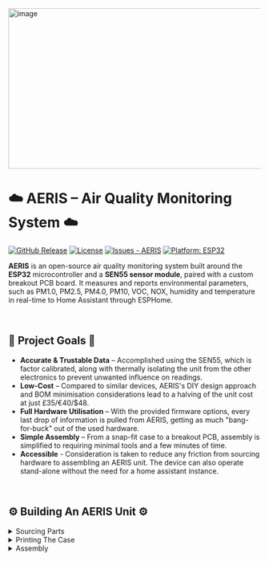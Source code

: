 <img width="1280" height="320" alt="image" src="https://github.com/user-attachments/assets/282ac998-404a-4882-8bfc-ee642892d781" />


# ☁️ AERIS – Air Quality Monitoring System ☁️

[![GitHub Release](https://img.shields.io/github/release/Alexander-T-Moss/AERIS?include_prereleases=&sort=semver&color=blue)](https://github.com/Alexander-T-Moss/AERIS/releases/)
[![License](https://img.shields.io/badge/License-GPL--3.0-blue)](#license)
[![Issues - AERIS](https://img.shields.io/github/issues/Alexander-T-Moss/AERIS)](https://github.com/Alexander-T-Moss/AERIS/issues)
[![Platform: ESP32](https://img.shields.io/badge/Platform-ESP32-blue.svg)](https://www.espressif.com/)

**AERIS** is an open-source air quality monitoring system built around the **ESP32** microcontroller and a **SEN55 sensor module**, paired with a custom breakout PCB board. It measures and reports environmental parameters, such as PM1.0, PM2.5, PM4.0, PM10, VOC, NOX, humidity and temperature in real-time to Home Assistant through ESPHome.

<br/>

## 📌 Project Goals 📌
- **Accurate & Trustable Data** – Accomplished using the SEN55, which is factor calibrated, along with thermally isolating the unit from the other electronics to prevent unwanted influence on readings.
- **Low-Cost** – Compared to similar devices, AERIS's DIY design approach and BOM minimisation considerations lead to a halving of the unit cost at just £35/€40/$48.
- **Full Hardware Utilisation** – With the provided firmware options, every last drop of information is pulled from AERIS, getting as much "bang-for-buck" out of the used hardware.
- **Simple Assembly** – From a snap-fit case to a breakout PCB, assembly is simplified to requiring minimal tools and a few minutes of time.
- **Accessible** - Consideration is taken to reduce any friction from sourcing hardware to assembling an AERIS unit. The device can also operate stand-alone without the need for a home assistant instance.

<br/>

## ⚙️ Building An AERIS Unit ⚙️
<details>
<summary>Sourcing Parts</summary>
  <br/>
  
  > An up-to-date BOM with sourcing links can be found on [this](https://docs.google.com/spreadsheets/d/1mJc1zBeTynDavnT_W-ohvICVWmxclnV7TeTP1ajoJcM/edit?usp=sharing) shared Google Sheets (This is a view-only access link; save your own copy if you wish to make edits). On here you'll find cost estimates for parts, along with several locations to source them from.
  
</details>

<details>
<summary>Printing The Case</summary>
  <br/>
  
  > The STLs for the case can be found on this repo **here**. Alternatively, you can find the STLs along with print files on **Printables** and **Makerworld**.

</details>

<details>
<summary>Assembly</summary>
  <br/>
  
  > For information on building an AERIS unit and flashing the relevant firmware, view **this** section of the documentation

</details>
